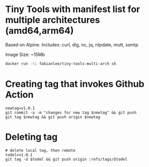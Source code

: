 # Tiny Tools with manifest list for multiple architectures (amd64,arm64)

Based on Alpine. Includes: curl, dig, nc, jq, ntpdate, mutt, ssmtp

Image Size: ~15Mb

```bash
docker run -ti fabianlee/tiny-tools-multi-arch sh
```

# Creating tag that invokes Github Action

```
newtag=v1.0.1
git commit -a -m "changes for new tag $newtag" && git push
git tag $newtag && git push origin $newtag
```

# Deleting tag

```
# delete local tag, then remote
todel=v1.0.1
git tag -d $todel && git push origin :refs/tags/$todel
```

